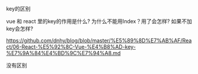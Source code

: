key的区别

vue 和 react 里的key的作用是什么? 为什么不能用Index？用了会怎样? 如果不加key会怎样?

https://github.com/dnhy/blog/blob/master/%E5%89%8D%E7%AB%AF/React/06-React-%E5%92%8C-Vue-%E4%B8%AD-key-%E7%9A%84%E4%BD%9C%E7%94%A8.md

没有区别